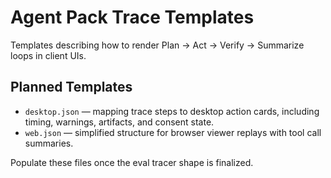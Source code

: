 # Agent Pack Trace Templates

Templates describing how to render Plan → Act → Verify → Summarize loops in client UIs.

## Planned Templates
- `desktop.json` — mapping trace steps to desktop action cards, including timing, warnings, artifacts, and consent state.
- `web.json` — simplified structure for browser viewer replays with tool call summaries.

Populate these files once the eval tracer shape is finalized.

